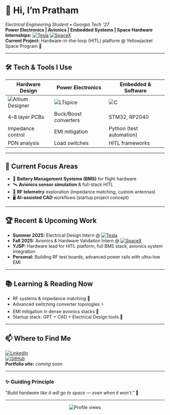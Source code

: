 # 👋 Hi, I’m Pratham

_Electrical Engineering Student • Georgia Tech '27_  
**Power Electronics | Avionics | Embedded Systems | Space Hardware**  
**Internships:** [![Tesla](https://img.shields.io/badge/Tesla-black?logo=tesla&logoColor=white)](https://www.tesla.com/) [![SpaceX](https://img.shields.io/badge/SpaceX-000000?logo=spacex&logoColor=white)](https://www.spacex.com/)  
**Current Project:** Hardware-in-the-loop (HITL) platform @ Yellowjacket Space Program 🚀

---

## 🛠️ Tech & Tools I Use

| Hardware Design | Power Electronics | Embedded & Software |
| --------------- | ----------------- | ------------------- |
| ![Altium Designer](https://img.shields.io/badge/Altium%20Designer-orange?logo=altiumdesigner&logoColor=white) | ![LTspice](https://img.shields.io/badge/LTspice-red) | ![C](https://img.shields.io/badge/C-blue?logo=c&logoColor=white) |
| 4–8 layer PCBs  | Buck/Boost converters | STM32, RP2040 |
| Impedance control | EMI mitigation | Python (test automation) |
| PDN analysis | Load switches | HITL frameworks |

---

## 🚀 Current Focus Areas

- 🔋 **Battery Management Systems (BMS)** for flight hardware  
- 🛰️ **Avionics sensor simulation** & full-stack HITL  
- 📡 **RF telemetry** exploration (impedance matching, custom antennas)  
- 🖥️ **AI-assisted CAD** workflows (startup project concept)

---

## 🏆 Recent & Upcoming Work

- **Summer 2025:** Electrical Design Intern @ [![Tesla](https://img.shields.io/badge/Tesla-black?logo=tesla&logoColor=white)](https://www.tesla.com/)  
- **Fall 2025:** Avionics & Hardware Validation Intern @ [![SpaceX](https://img.shields.io/badge/SpaceX-000000?logo=spacex&logoColor=white)](https://www.spacex.com/)  
- **YJSP:** Hardware lead for HITL platform, full BMS stack, avionics system integration  
- **Personal:** Building RF test boards, advanced power rails with ultra-low EMI

---

## 📚 Learning & Reading Now

- RF systems & impedance matching 📡  
- Advanced switching converter topologies ⚡  
- EMI mitigation in dense avionics stacks 🚀  
- Startup stack: GPT + CAD + Electrical Design tools 🧠  

---

## 📫 Where to Find Me

[![LinkedIn](https://img.shields.io/badge/LinkedIn-blue?logo=linkedin&logoColor=white)](https://www.linkedin.com/in/pratham)  
[![GitHub](https://img.shields.io/badge/GitHub-181717?logo=github&logoColor=white)](https://github.com/your-github-username)  
**Portfolio site:** _coming soon_

---

### ✨ Guiding Principle

_"Build hardware like it will go to space — even when it won’t."_ 🚀

---

<!-- GitHub profile view counter (optional) -->
<p align="center">
  <img src="https://komarev.com/ghpvc/?username=your-github-username&style=flat-square&color=orange" alt="Profile views" />
</p>
